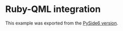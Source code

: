 # Ruby-QML integration

This example was exported from the [PySide6 version][this].

[this]: https://github.com/pyside/pyside-setup/blob/dev/sources/pyside6/doc/tutorials/qmlintegration/qmlintegration.rst
